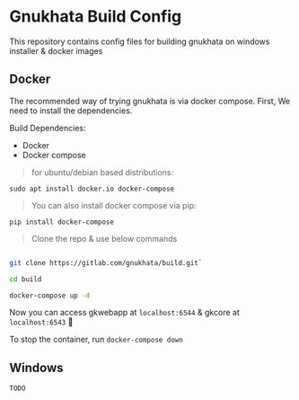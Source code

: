 # Gnukhata Build Config

This repository contains config files for building gnukhata on windows installer & docker images

## Docker

The recommended way of trying gnukhata is via docker compose. First, We need to install the dependencies. 

Build Dependencies:

* Docker
* Docker compose

> for ubuntu/debian based distributions:

`sudo apt install docker.io docker-compose`

> You can also install docker compose via pip:

`pip install docker-compose`

> Clone the repo & use below commands

``` sh

git clone https://gitlab.com/gnukhata/build.git`

cd build

docker-compose up -d

```

Now you can access gkwebapp at `localhost:6544` & gkcore at `localhost:6543` 🎉

To stop the container, run `docker-compose down`

## Windows 

`TODO`
